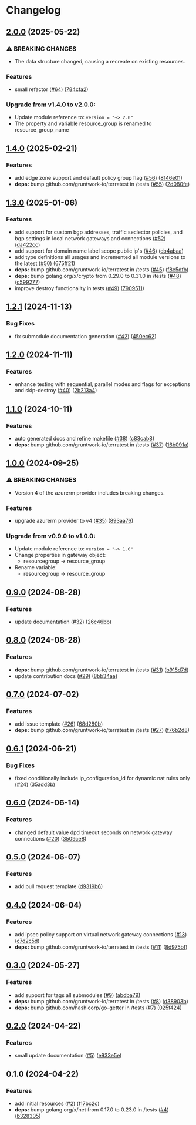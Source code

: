 # Changelog

## [2.0.0](https://github.com/CloudNationHQ/terraform-azure-vgw/compare/v1.4.0...v2.0.0) (2025-05-22)


### ⚠ BREAKING CHANGES

* The data structure changed, causing a recreate on existing resources.

### Features

* small refactor ([#64](https://github.com/CloudNationHQ/terraform-azure-vgw/issues/64)) ([784cfa2](https://github.com/CloudNationHQ/terraform-azure-vgw/commit/784cfa2ab2284974a5291be9a46884af68f867c6))

### Upgrade from v1.4.0 to v2.0.0:

- Update module reference to: `version = "~> 2.0"`
- The property and variable resource_group is renamed to resource_group_name

## [1.4.0](https://github.com/CloudNationHQ/terraform-azure-vgw/compare/v1.3.0...v1.4.0) (2025-02-21)


### Features

* add edge zone support and default policy group flag ([#56](https://github.com/CloudNationHQ/terraform-azure-vgw/issues/56)) ([8146e01](https://github.com/CloudNationHQ/terraform-azure-vgw/commit/8146e01958859729fc10cc35e3ffbb1c40d609c4))
* **deps:** bump github.com/gruntwork-io/terratest in /tests ([#55](https://github.com/CloudNationHQ/terraform-azure-vgw/issues/55)) ([2d080fe](https://github.com/CloudNationHQ/terraform-azure-vgw/commit/2d080fedda81b873111beebe5116e2c2e0c940e1))

## [1.3.0](https://github.com/CloudNationHQ/terraform-azure-vgw/compare/v1.2.1...v1.3.0) (2025-01-06)


### Features

* add support for custom bgp addresses, traffic seclector policies, and bgp settings in local network gateways and connections ([#52](https://github.com/CloudNationHQ/terraform-azure-vgw/issues/52)) ([da422cc](https://github.com/CloudNationHQ/terraform-azure-vgw/commit/da422cccdff3da3bd51cefb19e01d496147102c3))
* add support for domain name label scope public ip's ([#46](https://github.com/CloudNationHQ/terraform-azure-vgw/issues/46)) ([eb4abaa](https://github.com/CloudNationHQ/terraform-azure-vgw/commit/eb4abaa1bda6caf05c80b537cdbbb7bcf9e47271))
* add type definitions all usages and incremented all module versions to the latest ([#50](https://github.com/CloudNationHQ/terraform-azure-vgw/issues/50)) ([675ff21](https://github.com/CloudNationHQ/terraform-azure-vgw/commit/675ff211a4079b97cd08461f4b502f88d73b7a5b))
* **deps:** bump github.com/gruntwork-io/terratest in /tests ([#45](https://github.com/CloudNationHQ/terraform-azure-vgw/issues/45)) ([f8e5dfb](https://github.com/CloudNationHQ/terraform-azure-vgw/commit/f8e5dfbcf8a7ca55046ba3dcb5ab405d146ae1f6))
* **deps:** bump golang.org/x/crypto from 0.29.0 to 0.31.0 in /tests ([#48](https://github.com/CloudNationHQ/terraform-azure-vgw/issues/48)) ([c599277](https://github.com/CloudNationHQ/terraform-azure-vgw/commit/c599277b6e0821ac449ad5e6f8871bc54141b2ec))
* improve destroy functionality in tests ([#49](https://github.com/CloudNationHQ/terraform-azure-vgw/issues/49)) ([7909511](https://github.com/CloudNationHQ/terraform-azure-vgw/commit/790951105deb6c5247d9300f478d1c782bf07dec))

## [1.2.1](https://github.com/CloudNationHQ/terraform-azure-vgw/compare/v1.2.0...v1.2.1) (2024-11-13)


### Bug Fixes

* fix submodule documentation generation ([#42](https://github.com/CloudNationHQ/terraform-azure-vgw/issues/42)) ([450ec62](https://github.com/CloudNationHQ/terraform-azure-vgw/commit/450ec6250336fce2e3c4f004ac93536e0ae135a3))

## [1.2.0](https://github.com/CloudNationHQ/terraform-azure-vgw/compare/v1.1.0...v1.2.0) (2024-11-11)


### Features

* enhance testing with sequential, parallel modes and flags for exceptions and skip-destroy ([#40](https://github.com/CloudNationHQ/terraform-azure-vgw/issues/40)) ([2b213a4](https://github.com/CloudNationHQ/terraform-azure-vgw/commit/2b213a41065c2c57ea2d49a105d633d368dc107c))

## [1.1.0](https://github.com/CloudNationHQ/terraform-azure-vgw/compare/v1.0.0...v1.1.0) (2024-10-11)


### Features

* auto generated docs and refine makefile ([#38](https://github.com/CloudNationHQ/terraform-azure-vgw/issues/38)) ([c83cab8](https://github.com/CloudNationHQ/terraform-azure-vgw/commit/c83cab87b2e8117957bd5130b4ed445c52fa1e81))
* **deps:** bump github.com/gruntwork-io/terratest in /tests ([#37](https://github.com/CloudNationHQ/terraform-azure-vgw/issues/37)) ([16b091a](https://github.com/CloudNationHQ/terraform-azure-vgw/commit/16b091aceac7e22c66f3c8f5f4cee387b22febf2))

## [1.0.0](https://github.com/CloudNationHQ/terraform-azure-vgw/compare/v0.9.0...v1.0.0) (2024-09-25)


### ⚠ BREAKING CHANGES

* Version 4 of the azurerm provider includes breaking changes.

### Features

* upgrade azurerm provider to v4 ([#35](https://github.com/CloudNationHQ/terraform-azure-vgw/issues/35)) ([893aa76](https://github.com/CloudNationHQ/terraform-azure-vgw/commit/893aa76d917aaa8c0dcfc5359c4516abc892ae7a))

### Upgrade from v0.9.0 to v1.0.0:

- Update module reference to: `version = "~> 1.0"`
- Change properties in gateway object:
  - resourcegroup -> resource_group
- Rename variable:
  - resourcegroup -> resource_group

## [0.9.0](https://github.com/CloudNationHQ/terraform-azure-vgw/compare/v0.8.0...v0.9.0) (2024-08-28)


### Features

* update documentation ([#32](https://github.com/CloudNationHQ/terraform-azure-vgw/issues/32)) ([26c46bb](https://github.com/CloudNationHQ/terraform-azure-vgw/commit/26c46bbf02674541ec4f228cdfc355e94617d712))

## [0.8.0](https://github.com/CloudNationHQ/terraform-azure-vgw/compare/v0.7.0...v0.8.0) (2024-08-28)


### Features

* **deps:** bump github.com/gruntwork-io/terratest in /tests ([#31](https://github.com/CloudNationHQ/terraform-azure-vgw/issues/31)) ([b915d7d](https://github.com/CloudNationHQ/terraform-azure-vgw/commit/b915d7d9f5442fa6bcd06f4a185f52f79b2b1238))
* update contribution docs ([#29](https://github.com/CloudNationHQ/terraform-azure-vgw/issues/29)) ([8bb34aa](https://github.com/CloudNationHQ/terraform-azure-vgw/commit/8bb34aaf24c55dc342dad088939f93d7fbe19339))

## [0.7.0](https://github.com/CloudNationHQ/terraform-azure-vgw/compare/v0.6.1...v0.7.0) (2024-07-02)


### Features

* add issue template ([#26](https://github.com/CloudNationHQ/terraform-azure-vgw/issues/26)) ([68d280b](https://github.com/CloudNationHQ/terraform-azure-vgw/commit/68d280b46385ab9d8412120611b749837991c79d))
* **deps:** bump github.com/gruntwork-io/terratest in /tests ([#27](https://github.com/CloudNationHQ/terraform-azure-vgw/issues/27)) ([f76b2d8](https://github.com/CloudNationHQ/terraform-azure-vgw/commit/f76b2d80b63b6dbcb4511528a94a755a6b10094f))

## [0.6.1](https://github.com/CloudNationHQ/terraform-azure-vgw/compare/v0.6.0...v0.6.1) (2024-06-21)


### Bug Fixes

* fixed conditionally include ip_configuration_id for dynamic nat rules only ([#24](https://github.com/CloudNationHQ/terraform-azure-vgw/issues/24)) ([35add3b](https://github.com/CloudNationHQ/terraform-azure-vgw/commit/35add3b05eac4b4bd16fbe8fb4e6b3aa6a4694c8))

## [0.6.0](https://github.com/CloudNationHQ/terraform-azure-vgw/compare/v0.5.0...v0.6.0) (2024-06-14)


### Features

* changed default value dpd timeout seconds on network gateway connections ([#20](https://github.com/CloudNationHQ/terraform-azure-vgw/issues/20)) ([3509ce8](https://github.com/CloudNationHQ/terraform-azure-vgw/commit/3509ce8ec0deb429bd0b2014728efcc247047515))

## [0.5.0](https://github.com/CloudNationHQ/terraform-azure-vgw/compare/v0.4.0...v0.5.0) (2024-06-07)


### Features

* add pull request template ([d9319b6](https://github.com/CloudNationHQ/terraform-azure-vgw/commit/d9319b6fdbdd432101e25e64c61cfdbf67c28d22))

## [0.4.0](https://github.com/CloudNationHQ/terraform-azure-vgw/compare/v0.3.0...v0.4.0) (2024-06-04)


### Features

* add ipsec policy support on virtual network gateway connections ([#13](https://github.com/CloudNationHQ/terraform-azure-vgw/issues/13)) ([c7d2c5d](https://github.com/CloudNationHQ/terraform-azure-vgw/commit/c7d2c5d09f0fc94057c49c9cdab5029585da05c8))
* **deps:** bump github.com/gruntwork-io/terratest in /tests ([#11](https://github.com/CloudNationHQ/terraform-azure-vgw/issues/11)) ([8d975bf](https://github.com/CloudNationHQ/terraform-azure-vgw/commit/8d975bfb12d6430d7699ce6b1ff2528905798043))

## [0.3.0](https://github.com/CloudNationHQ/terraform-azure-vgw/compare/v0.2.0...v0.3.0) (2024-05-27)


### Features

* add support for tags all submodules ([#9](https://github.com/CloudNationHQ/terraform-azure-vgw/issues/9)) ([abdba79](https://github.com/CloudNationHQ/terraform-azure-vgw/commit/abdba799b27ae7b63d4fa330178e4a5e16234710))
* **deps:** bump github.com/gruntwork-io/terratest in /tests ([#8](https://github.com/CloudNationHQ/terraform-azure-vgw/issues/8)) ([d38903b](https://github.com/CloudNationHQ/terraform-azure-vgw/commit/d38903b9e6d001614711f10d0117dfc7a8b47407))
* **deps:** bump github.com/hashicorp/go-getter in /tests ([#7](https://github.com/CloudNationHQ/terraform-azure-vgw/issues/7)) ([025f424](https://github.com/CloudNationHQ/terraform-azure-vgw/commit/025f424b687d82bb01076ff5f7bc68d4ecd534c4))

## [0.2.0](https://github.com/CloudNationHQ/terraform-azure-vgw/compare/v0.1.0...v0.2.0) (2024-04-22)


### Features

* small update documentation ([#5](https://github.com/CloudNationHQ/terraform-azure-vgw/issues/5)) ([e933e5e](https://github.com/CloudNationHQ/terraform-azure-vgw/commit/e933e5ef4d815c342f19b5cd7419fad4265118f9))

## 0.1.0 (2024-04-22)


### Features

* add initial resources ([#2](https://github.com/CloudNationHQ/terraform-azure-vgw/issues/2)) ([f17bc2c](https://github.com/CloudNationHQ/terraform-azure-vgw/commit/f17bc2c144e914381660eff8ff323cea8dc6d890))
* **deps:** bump golang.org/x/net from 0.17.0 to 0.23.0 in /tests ([#4](https://github.com/CloudNationHQ/terraform-azure-vgw/issues/4)) ([b328305](https://github.com/CloudNationHQ/terraform-azure-vgw/commit/b328305ea0e8669ba54e6154ddaeb48d10f15924))
